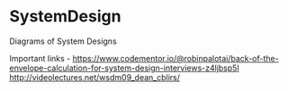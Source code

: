 # SystemDesign
Diagrams of System Designs

Important links - 
https://www.codementor.io/@robinpalotai/back-of-the-envelope-calculation-for-system-design-interviews-z4ljbsp5l
http://videolectures.net/wsdm09_dean_cblirs/

